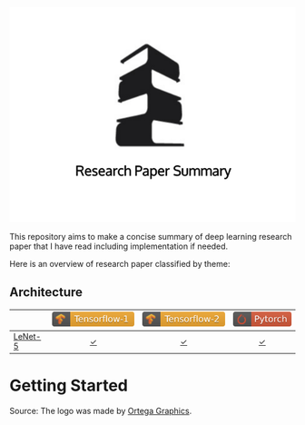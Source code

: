 <div align="center">
  <img src="./img/logo.png">
</div>

This repository aims to make a concise summary of deep learning research paper that I have read including implementation if needed.

Here is an overview of research paper classified by theme:

## Architecture

<i></i>          | [![](./img/tensorflow_1_badge.svg)][tf1-badge] | [![](./img/tensorflow_2_badge.svg)][tf2-badge] | [![](./img/pytorch_badge.svg)][pytorch-badge]
-----------------| :---------------------------------------------:|:----------------------------------------------:|:-------------------------------------------:
[LeNet-5][lenet5]| [&check;][lenet5-tf1]                          | [&check;][lenet5-tf2]                          | [&check;][lenet5-pytorch]


# Getting Started

Source: The logo was made by [Ortega Graphics](https://dribbble.com/shots/6313838-Book-Tower-Logo).


<!---
Variables with links.
-->
[tf1-badge]: https://www.tensorflow.org/
[tf2-badge]: https://www.tensorflow.org/
[pytorch-badge]: https://pytorch.org/
[lenet5]: https://github.com/3outeille/Research-Paper-Summary/tree/master/src/architecture/lenet-5
[lenet5-tf1]: https://github.com/3outeille/Research-Paper-Summary/tree/master/src/architecture/lenet-5/tensorflow_1
[lenet5-tf2]: https://github.com/3outeille/Research-Paper-Summary/tree/master/src/architecture/lenet-5/tensorflow_2
[lenet5-pytorch]: https://github.com/3outeille/Research-Paper-Summary/tree/master/src/architecture/lenet-5/pytorch

